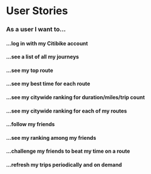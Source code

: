 # User Stories

### As a user I want to...
#### ...log in with my Citibike account
#### ...see a list of all my journeys
#### ...see my top route
#### ...see my best time for each route
#### ...see my citywide ranking for duration/miles/trip count
#### ...see my citywide ranking for each of my routes
#### ...follow my friends
#### ...see my ranking among my friends
#### ...challenge my friends to beat my time on a route
#### ...refresh my trips periodically and on demand
